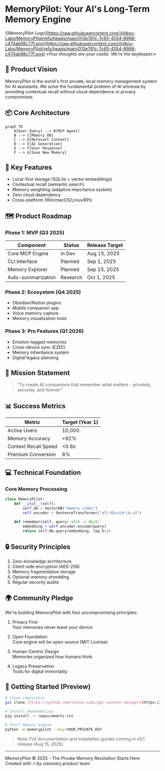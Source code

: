 # MemoryPilot: Your AI's Long-Term Memory Engine

![MemoryPilot Logo][https://raw.githubusercontent.com/Volkov-Labs/MemoryPilot/refs/heads/main/013e761c-7c65-4554-8998-c474ab88c77f.png](https://raw.githubusercontent.com/Volkov-Labs/MemoryPilot/refs/heads/main/013e761c-7c65-4554-8998-c474ab88c77f.png)
*«Your thoughts are your castle. We're the keykeeper.»*

## 🚀 Product Vision
MemoryPilot is the world's first private, local memory management system for AI assistants. We solve the fundamental problem of AI amnesia by providing contextual recall without cloud dependence or privacy compromises.

## 📦 Core Architecture
```mermaid
graph TD
    A[User Query] --> B(MCP Agent)
    B --> C[Memory DB]
    C --> D[Relevant Context]
    D --> E[AI Generation]
    E --> F[User Response]
    F --> G[Save New Memory]
```

## 🌟 Key Features
- Local-first storage (SQLite + vector embeddings)
- Contextual recall (semantic search)
- Memory weighting (adaptive importance system)
- Zero cloud dependency
- Cross-platform (Win/macOS/Linux/RPi)

## 🗺 Product Roadmap

### Phase 1: MVP (Q3 2025)
| Component          | Status     | Release Target |
|--------------------|------------|----------------|
| Core MCP Engine    | In Dev     | Aug 15, 2025   |
| CLI Interface      | Planned    | Sep 1, 2025    |
| Memory Explorer    | Planned    | Sep 15, 2025   |
| Auto-summarization | Research   | Oct 1, 2025    |

### Phase 2: Ecosystem (Q4 2025)
- Obsidian/Notion plugins
- Mobile companion app
- Voice memory capture
- Memory visualization tools

### Phase 3: Pro Features (Q1 2026)
- Emotion-tagged memories
- Cross-device sync (E2EE)
- Memory inheritance system
- Digital legacy planning

## 🎯 Mission Statement
> "To create AI companions that remember what matters - privately, securely, and forever."

## 📊 Success Metrics
| Metric               | Target (Year 1) |
|----------------------|-----------------|
| Active Users         | 10,000          |
| Memory Accuracy      | >92%            |
| Context Recall Speed | <0.8s           |
| Premium Conversion   | 8%              |

## 💻 Technical Foundation

### Core Memory Processing
```python
class MemoryPilot:
    def __init__(self):
        self.db = VectorDB("memory_index")
        self.encoder = SentenceTransformer("all-MiniLM-L6-v2")
        
    def remember(self, query: str) -> dict:
        embedding = self.encoder.encode(query)
        return self.db.query(embedding, top_k=3)
```

## 🔒 Security Principles
1. Zero-knowledge architecture
2. Client-side encryption (AES-256)
3. Memory fragmentation storage
4. Optional memory shredding
5. Regular security audits

## 🌍 Community Pledge
We're building MemoryPilot with four uncompromising principles:

1. Privacy First  
   Your memories never leave your device
   
2. Open Foundation  
   Core engine will be open-source (MIT License)
   
3. Human-Centric Design  
   Memories organized how humans think
   
4. Legacy Preservation  
   Tools for digital immortality

## 🚧 Getting Started (Preview)
```bash
# Clone repository
git clone [https://github.com/Volkov-Labs/gpt-content-manager](https://github.com/Volkov-Labs/gpt-content-manager)

# Install dependencies
pip install -r requirements.txt

# Start memory engine
python -m memorypilot --key=YOUR_PRIVATE_KEY
```
> Note: Full documentation and installation guides coming in v0.1 release (Aug 15, 2025)

---

MemoryPilot © 2025 - The Private Memory Revolution Starts Here  
*Created with 🔥 by visionary product team*
